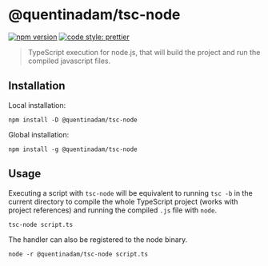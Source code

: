 # @quentinadam/tsc-node

[![npm version](https://img.shields.io/npm/v/@quentinadam/tsc-node.svg?style=flat-square)](https://www.npmjs.com/package/@quentinadam/tsc-node)
[![code style: prettier](https://img.shields.io/badge/code_style-prettier-ff69b4.svg?style=flat-square)](https://prettier.io/)

> TypeScript execution for node.js, that will build the project and run the compiled javascript files.

## Installation

Local installation:

```
npm install -D @quentinadam/tsc-node
```

Global installation:
```
npm install -g @quentinadam/tsc-node
```

## Usage

Executing a script with `tsc-node` will be equivalent to running `tsc -b` in the current directory to compile the whole TypeScript project (works with project references) and running the compiled `.js` file with `node`.

```
tsc-node script.ts
```

The handler can also be registered to the node binary.
```
node -r @quentinadam/tsc-node script.ts
```
